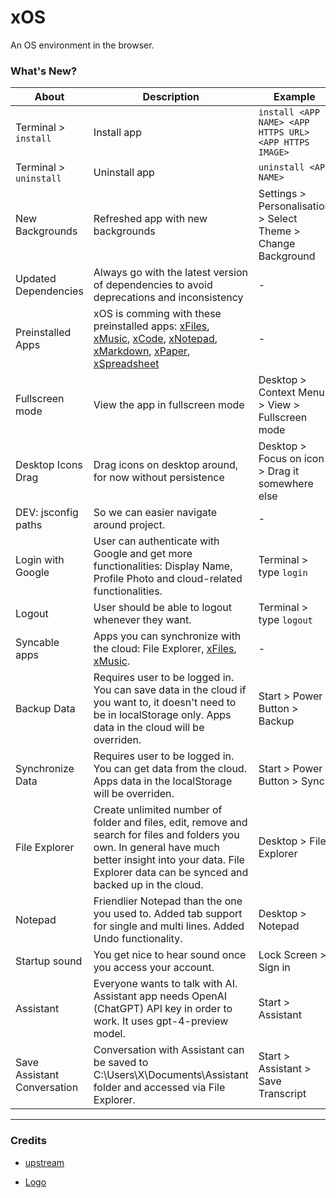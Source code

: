 # xOS

An OS environment in the browser.

### What's New?

| About                       | Description                                                                                                                                                                                                                                                                                            | Example                                                       |
| --------------------------- | ------------------------------------------------------------------------------------------------------------------------------------------------------------------------------------------------------------------------------------------------------------------------------------------------------ | ------------------------------------------------------------- |
| Terminal > `install`        | Install app                                                                                                                                                                                                                                                                                            | `install <APP NAME> <APP HTTPS URL> <APP HTTPS IMAGE> `       |
| Terminal > `uninstall`      | Uninstall app                                                                                                                                                                                                                                                                                          | `uninstall <APP NAME>`                                        |
| New Backgrounds             | Refreshed app with new backgrounds                                                                                                                                                                                                                                                                     | Settings > Personalisation > Select Theme > Change Background |
| Updated Dependencies        | Always go with the latest version of dependencies to avoid deprecations and inconsistency                                                                                                                                                                                                              | -                                                             |
| Preinstalled Apps           | xOS is comming with these preinstalled apps: [xFiles](https://files.xos.dev), [xMusic](https://music.xos.dev), [xCode](https://code.xos.dev), [xNotepad](https://notepad.xos.dev), [xMarkdown](https://markdown.xos.dev), [xPaper](https://paper.xos.dev), [xSpreadsheet](https://spreadsheet.xos.dev) | -                                                             |
| Fullscreen mode             | View the app in fullscreen mode                                                                                                                                                                                                                                                                        | Desktop > Context Menu > View > Fullscreen mode               |
| Desktop Icons Drag          | Drag icons on desktop around, for now without persistence                                                                                                                                                                                                                                              | Desktop > Focus on icon > Drag it somewhere else              |
| DEV: jsconfig paths         | So we can easier navigate around project.                                                                                                                                                                                                                                                              | -                                                             |
| Login with Google           | User can authenticate with Google and get more functionalities: Display Name, Profile Photo and cloud-related functionalities.                                                                                                                                                                         | Terminal > type `login`                                       |
| Logout                      | User should be able to logout whenever they want.                                                                                                                                                                                                                                                      | Terminal > type `logout`                                      |
| Syncable apps               | Apps you can synchronize with the cloud: File Explorer, [xFiles](https://files.xos.dev), [xMusic](https://music.xos.dev).                                                                                                                                                                              | -                                                             |
| Backup Data                 | Requires user to be logged in. You can save data in the cloud if you want to, it doesn't need to be in localStorage only. Apps data in the cloud will be overriden.                                                                                                                                    | Start > Power Button > Backup                                 |
| Synchronize Data            | Requires user to be logged in. You can get data from the cloud. Apps data in the localStorage will be overriden.                                                                                                                                                                                       | Start > Power Button > Sync                                   |
| File Explorer               | Create unlimited number of folder and files, edit, remove and search for files and folders you own. In general have much better insight into your data. File Explorer data can be synced and backed up in the cloud.                                                                                   | Desktop > File Explorer                                       |
| Notepad                     | Friendlier Notepad than the one you used to. Added tab support for single and multi lines. Added Undo functionality.                                                                                                                                                                                   | Desktop > Notepad                                             |
| Startup sound               | You get nice to hear sound once you access your account.                                                                                                                                                                                                                                               | Lock Screen > Sign in                                         |
| Assistant                   | Everyone wants to talk with AI. Assistant app needs OpenAI (ChatGPT) API key in order to work. It uses gpt-4-preview model.                                                                                                                                                                            | Start > Assistant                                             |
| Save Assistant Conversation | Conversation with Assistant can be saved to C:\\Users\\X\\Documents\\Assistant folder and accessed via File Explorer.                                                                                                                                                                                  | Start > Assistant > Save Transcript                           |

---

### Credits

- [upstream](https://github.com/blueedgetechno/win11React)

- [Logo](https://www.flaticon.com/free-icon/menu_6858536)
